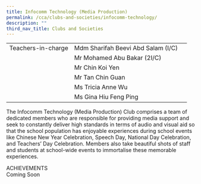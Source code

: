 ```yaml
---
title: Infocomm Technology (Media Production)
permalink: /cca/clubs-and-societies/infocomm-technology/
description: ""
third_nav_title: Clubs and Societies
---
```

|  	|  	|  	|			
|---	|---	|---	|			
|  	Teachers-in-charge 	|  	Mdm Sharifah Beevi Abd Salam (I/C)	|  		|  
|  		|  	Mr Mohamed Abu Bakar (2I/C)	|  		|  
|  		|  	Mr Chin Koi Yen	|  		|  
|  		|  	Mr Tan Chin Guan	|  		|  
|  		|  	Ms Tricia Anne Wu	|  		|  
|  		|  	Ms Gina Hiu Feng Ping	|  		|  


The Infocomm Technology (Media Production) Club comprises a team of dedicated members who are responsible for providing media support and seek to constantly deliver high standards in terms of audio and visual aid so that the school population has enjoyable experiences during school events like Chinese New Year Celebration, Speech Day, National Day Celebration, and Teachers’ Day Celebration. Members also take beautiful shots of staff and students at school-wide events to immortalise these memorable experiences.

ACHIEVEMENTS
<br>Coming Soon